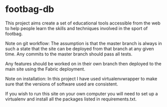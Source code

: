 footbag-db
==========

This project aims create a set of educational tools accessible from the web
to help people learn the skills and techniques involved in the sport of footbag.

Note on git workflow:
The assumption is that the master branch is always in such a state that the site
can be deployed from that branch at any given time. Any commits to the master branch
should pass all tests.

Any features should be worked on in their own branch then deployed to the main site
using the Fabric deployment.

Note on installation:
In this project I have used virtualenvwrapper to make sure that the versions of software used are consistent.

If you wish to run this site on your own computer you will need to set up a virtualenv
and install all the packages listed in requirements.txt.
